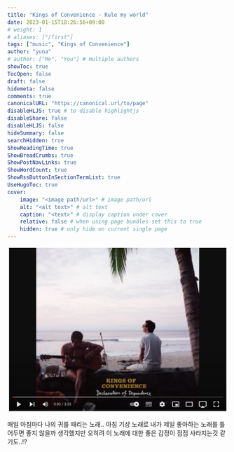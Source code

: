 ```yaml
---
title: "Kings of Convenience - Rule my world"
date: 2023-01-15T18:26:56+09:00
# weight: 1
# aliases: ["/first"]
tags: ["music", "Kings of Convenience"]
author: "yuna"
# author: ["Me", "You"] # multiple authors
showToc: true
TocOpen: false
draft: false
hidemeta: false
comments: true
canonicalURL: "https://canonical.url/to/page"
disableHLJS: true # to disable highlightjs
disableShare: false
disableHLJS: false
hideSummary: false
searchHidden: true
ShowReadingTime: true
ShowBreadCrumbs: true
ShowPostNavLinks: true
ShowWordCount: true
ShowRssButtonInSectionTermList: true
UseHugoToc: true
cover:
    image: "<image path/url>" # image path/url
    alt: "<alt text>" # alt text
    caption: "<text>" # display caption under cover
    relative: false # when using page bundles set this to true
    hidden: true # only hide on current single page
---
```


[![KoC](/img/KoC.png)](https://www.youtube.com/watch?v=7Ai2QjPFTB8 "Kings of Convenience - Rule my world")

매일 아침마다 나의 귀를 때리는 노래.. 아침 기상 노래로 내가 제일 좋아하는 노래를 틀어두면 좋지 않을까 생각했지만 오히려 이 노래에 대한 좋은 감정이 점점 사라지는것 같기도..!?